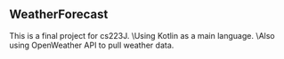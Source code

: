 ## WeatherForecast
  This is a final project for cs223J.
  \Using Kotlin as a main language.
  \Also using OpenWeather API to pull weather data. 
